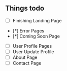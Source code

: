 ## Things todo

- [ ] Finishing Landing Page
- [*] Error Pages
- [*] Coming Soon Page
- [ ] User Profile Pages
- [ ] User Update Profile
- [ ] About Page
- [ ] Contact Page
